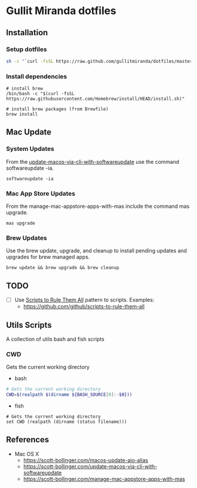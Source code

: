 # Gullit Miranda dotfiles

## Installation

### Setup dotfiles

```bash
sh -c "`curl -fsSL https://raw.github.com/gullitmiranda/dotfiles/master/install.sh`"
```

### Install dependencies

```shell
# install brew
/bin/bash -c "$(curl -fsSL https://raw.githubusercontent.com/Homebrew/install/HEAD/install.sh)"

# install brew packages (from Brewfile)
brew install
```

## Mac Update

### System Updates

From the [update-macos-via-cli-with-softwareupdate](https://scott-bollinger.com/update-macos-via-cli-with-softwareupdate) use the command softwareupdate -ia.

```shell
softwareupdate -ia
```

### Mac App Store Updates

From the manage-mac-appstore-apps-with-mas include the command mas upgrade.

```shell
mas upgrade
```

### Brew Updates

Use the brew update, upgrade, and cleanup to install pending updates and upgrades for brew managed apps.

```shell
brew update && brew upgrade && brew cleanup
```

## TODO

- [ ] Use [Scripts to Rule Them All](https://github.blog/2015-06-30-scripts-to-rule-them-all/) pattern to scripts. Examples:
  - <https://github.com/github/scripts-to-rule-them-all>

## Utils Scripts

A collection of utils bash and fish scripts

### CWD

Gets the current working directory

- bash

```bash
# Gets the current working directory
CWD=$(realpath $(dirname ${BASH_SOURCE[0]:-$0}))
```

- fish

```fish
# Gets the current working directory
set CWD (realpath (dirname (status filename)))
```

## References

- Mac OS X
  - <https://scott-bollinger.com/macos-update-aio-alias>
  - <https://scott-bollinger.com/update-macos-via-cli-with-softwareupdate>
  - <https://scott-bollinger.com/manage-mac-appstore-apps-with-mas>
